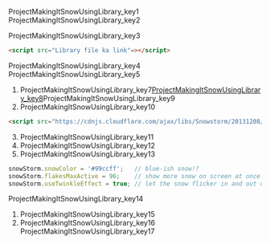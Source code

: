 ProjectMakingItSnowUsingLibrary_key1
ProjectMakingItSnowUsingLibrary_key2


ProjectMakingItSnowUsingLibrary_key3


```html
<script src="Library file ka link"=></script>
```
ProjectMakingItSnowUsingLibrary_key4
ProjectMakingItSnowUsingLibrary_key5


1. ProjectMakingItSnowUsingLibrary_key7[ProjectMakingItSnowUsingLibrary_key8](https://codepen.io/rspilhaus/pen/OpWMPW)ProjectMakingItSnowUsingLibrary_key9
2. ProjectMakingItSnowUsingLibrary_key10
```html
<script src="https://cdnjs.cloudflare.com/ajax/libs/Snowstorm/20131208/snowstorm.js"=></script>
```
3. ProjectMakingItSnowUsingLibrary_key11
4. ProjectMakingItSnowUsingLibrary_key12
5. ProjectMakingItSnowUsingLibrary_key13
```javascript
snowStorm.snowColor = '#99ccff';   // blue-ish snow!?
snowStorm.flakesMaxActive = 96;    // show more snow on screen at once
snowStorm.useTwinkleEffect = true; // let the snow flicker in and out of view
```

ProjectMakingItSnowUsingLibrary_key14
1. ProjectMakingItSnowUsingLibrary_key15
2. ProjectMakingItSnowUsingLibrary_key16
ProjectMakingItSnowUsingLibrary_key17
